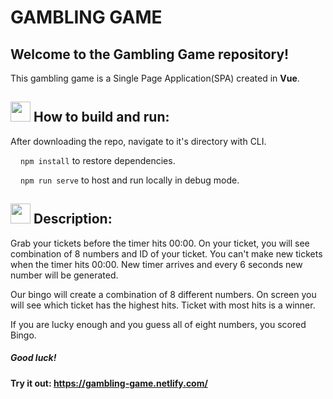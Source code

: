 # GAMBLING GAME

## Welcome to the Gambling Game repository!

This gambling game is a Single Page Application(SPA) created in **Vue**.

## <img src="https://cdn1.iconfinder.com/data/icons/material-core/20/settings-32.png" width="32"/> How to build and run:

After downloading the repo, navigate to it's directory with CLI.

<img src="https://cdn1.iconfinder.com/data/icons/material-core/19/file-download-16.png" width="12"/> `npm install` to restore dependencies.

<img src="https://cdn1.iconfinder.com/data/icons/material-core/18/swap-horiz-16.png" width="12"/> `npm run serve` to host and run locally in debug mode.

## <img src="https://cdn1.iconfinder.com/data/icons/material-core/22/visibility-32.png" width="32"/> Description:

Grab your tickets before the timer hits 00:00.
On your ticket, you will see combination of 8 numbers and ID of your ticket.
You can't make new tickets when the timer hits 00:00.
New timer arrives and every 6 seconds new number will be generated.

Our bingo will create a combination of 8 different numbers.
On screen you will see which ticket has the highest hits.
Ticket with most hits is a winner.

If you are lucky enough and you guess all of eight numbers, you scored Bingo.

##### Good luck!

#### Try it out: https://gambling-game.netlify.com/
